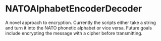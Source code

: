 # NATOAlphabetEncoderDecoder
A novel approach to encryption. Currently the scripts either take a string and turn it into the NATO phonetic alphabet or vice versa. Future goals include encrypting the message with a cipher before transmitting. 
